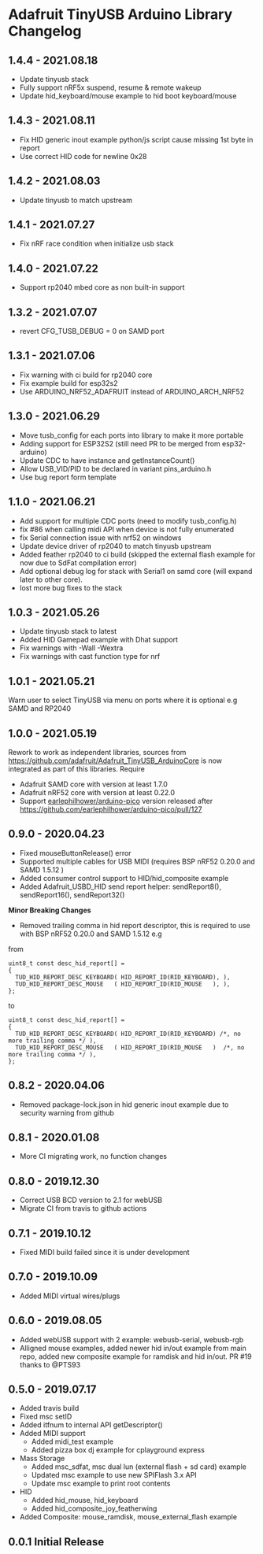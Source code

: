 # Adafruit TinyUSB Arduino Library Changelog

## 1.4.4 - 2021.08.18

- Update tinyusb stack
- Fully support nRF5x suspend, resume & remote wakeup
- Update hid_keyboard/mouse example to hid boot keyboard/mouse

## 1.4.3 - 2021.08.11

- Fix HID generic inout example python/js script cause missing 1st byte in report
- Use correct HID code for newline 0x28

## 1.4.2 - 2021.08.03

- Update tinyusb to match upstream

## 1.4.1 - 2021.07.27

- Fix nRF race condition when initialize usb stack

## 1.4.0 - 2021.07.22

- Support rp2040 mbed core as non built-in support

## 1.3.2 - 2021.07.07

- revert CFG_TUSB_DEBUG = 0 on SAMD port

## 1.3.1 - 2021.07.06

- Fix warning with ci build for rp2040 core
- Fix example build for esp32s2
- Use ARDUINO_NRF52_ADAFRUIT instead of ARDUINO_ARCH_NRF52

## 1.3.0 - 2021.06.29

- Move tusb_config for each ports into library to make it more portable
- Adding support for ESP32S2 (still need PR to be merged from esp32-arduino)
- Update CDC to have instance and getInstanceCount()
- Allow USB_VID/PID to be declared in variant pins_arduino.h
- Use bug report form template

## 1.1.0 - 2021.06.21

- Add support for multiple CDC ports (need to modify tusb_config.h)
- fix #86 when calling midi API when device is not fully enumerated
- fix Serial connection issue with nrf52 on windows
- Update device driver of rp2040 to match tinyusb upstream
- Added feather rp2040 to ci build (skipped the external flash example for now due to SdFat compilation error)
- Add optional debug log for stack with Serial1 on samd core (will expand later to other core).
- lost more bug fixes to the stack

## 1.0.3 - 2021.05.26

- Update tinyusb stack to latest
- Added HID Gamepad example with Dhat support
- Fix warnings with -Wall -Wextra
- Fix warnings with cast function type for nrf

## 1.0.1 - 2021.05.21

Warn user to select TinyUSB via menu on ports where it is optional e.g SAMD and RP2040 

## 1.0.0 - 2021.05.19

Rework to work as independent libraries, sources from https://github.com/adafruit/Adafruit_TinyUSB_ArduinoCore is now integrated as part of this libraries. Require 
- Adafruit SAMD core with version at least 1.7.0
- Adafruit nRF52 core with version at least 0.22.0
- Support [earlephilhower/arduino-pico](https://github.com/earlephilhower/arduino-pico) version released after https://github.com/earlephilhower/arduino-pico/pull/127

## 0.9.0 - 2020.04.23

- Fixed mouseButtonRelease() error
- Supported multiple cables for USB MIDI (requires BSP nRF52 0.20.0 and SAMD 1.5.12 )
- Added consumer control support to HID/hid_composite example
- Added Adafruit_USBD_HID send report helper: sendReport8(), sendReport16(), sendReport32()

**Minor Breaking Changes**
- Removed trailing comma in hid report descriptor, this is required to use with BSP nRF52 0.20.0 and SAMD 1.5.12 e.g

from 

```
uint8_t const desc_hid_report[] =
{
  TUD_HID_REPORT_DESC_KEYBOARD( HID_REPORT_ID(RID_KEYBOARD), ),
  TUD_HID_REPORT_DESC_MOUSE   ( HID_REPORT_ID(RID_MOUSE   ), ),
};
```
to 

```
uint8_t const desc_hid_report[] =
{
  TUD_HID_REPORT_DESC_KEYBOARD( HID_REPORT_ID(RID_KEYBOARD) /*, no more trailing comma */ ),
  TUD_HID_REPORT_DESC_MOUSE   ( HID_REPORT_ID(RID_MOUSE   )  /*, no more trailing comma */ ),
};
```

## 0.8.2 - 2020.04.06

- Removed package-lock.json in hid generic inout example due to security warning from github

## 0.8.1 - 2020.01.08

- More CI migrating work, no function changes

## 0.8.0 - 2019.12.30

- Correct USB BCD version to 2.1 for webUSB
- Migrate CI from travis to github actions

## 0.7.1 - 2019.10.12

- Fixed MIDI build failed since it is under development

## 0.7.0 - 2019.10.09

- Added MIDI virtual wires/plugs

## 0.6.0 - 2019.08.05

- Added webUSB support with 2 example: webusb-serial, webusb-rgb
- Alligned mouse examples, added newer hid in/out example from main repo, added new composite example for ramdisk and hid in/out. PR #19 thanks to @PTS93

## 0.5.0 - 2019.07.17

- Added travis build
- Fixed msc setID
- Added itfnum to internal API getDescriptor() 
- Added MIDI support
  - Added midi_test example
  - Added pizza box dj example for cplayground express
- Mass Storage
  - Added msc_sdfat, msc dual lun (external flash + sd card)  example  
  - Updated msc example to use new SPIFlash 3.x API
  - Update msc example to print root contents
- HID
  - Added hid_mouse, hid_keyboard
  - Added hid_composite_joy_featherwing
- Added Composite: mouse_ramdisk, mouse_external_flash example

## 0.0.1 Initial Release

